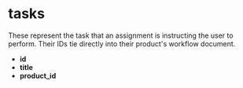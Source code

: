 # tasks

These represent the task that an assignment is instructing the user to perform. Their IDs tie directly into their product's workflow document.

- **id**
- **title**
- **product_id**